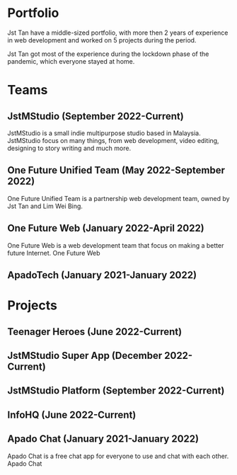 # Portfolio
Jst Tan have a middle-sized portfolio, with more then 2 years of experience in web development and worked on 5 projects during the period. 

Jst Tan got most of the experience during the lockdown phase of the pandemic, which everyone stayed at home. 

# Teams
## JstMStudio (September 2022-Current)
JstMStudio is a small indie multipurpose studio based in Malaysia. JstMStudio focus on many things, from web development, video editing, designing to story writing and much more. 

## One Future Unified Team (May 2022-September 2022)
One Future Unified Team is a partnership web development team, owned by Jst Tan and Lim Wei Bing.

## One Future Web (January 2022-April 2022)
One Future Web is a web development team that focus on making a better future Internet. One Future Web 

## ApadoTech (January 2021-January 2022)


# Projects
## Teenager Heroes (June 2022-Current)


## JstMStudio Super App (December 2022-Current)


## JstMStudio Platform (September 2022-Current)


## InfoHQ (June 2022-Current)


## Apado Chat (January 2021-January 2022)
Apado Chat is a free chat app for everyone to use and chat with each other. Apado Chat
